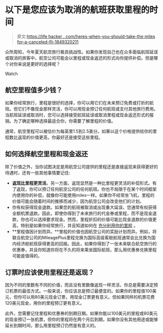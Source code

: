 # 以下是您应该为取消的航班获取里程的时间

> 原文:[https://life hacker . com/heres-when-you-should-take-the miles for-a-canceled-fli-1849320211](https://lifehacker.com/heres-when-you-should-take-the-miles-for-a-canceled-fli-1849320211)

众所周知，今年夏天航空旅行极具挑战性。如果你发现自己也在众多面临航班延误或取消的旅客中，航空公司可能会以里程或现金返还的形式向你提供补偿。但是哪个对你来说是更好的选择呢？

Watch

## 航空里程值多少钱？

如果你经常旅行，里程是很好的选择，你可以用它们在未来预订免费或打折的航班。但它们不像现金那样灵活，你可以用现金预订任何航班或支付其他旅行费用。当航班延误或取消时，您可以选择接受航班延误或取消里程或现金返还形式的报销。为了确定哪种选择最适合你，你需要了解里程的价值。

通常，航空里程可以被估价为每英里1.5到2.5美分。如果以这个价格提供给你的里程数比返现的价值更高，你最好还是接受这些里程。

## **如何选择航空里程和现金返还**

除了价值之外，当你试图决定是用航空公司提供的里程还是直接返现来获得更好的待遇时，还有一些其他事情要记住:

*   **返现比里程更灵活**。另一方面，返现显然是一种比里程更灵活的补偿形式。有了返现，你可以预订任何航空公司的任何航班。你也不局限于在某个时间框架内使用你的补偿，就像你可能使用miles一样。如果你不经常坐飞机，里程的价值可能会随着时间的推移而减少，因为航空公司会改变他们的计划。
*   你有权获得现金退款。如果您的航班被取消或出现重大延误，您通常有权获得全额机票退款。因此，即使你得到了未来旅行的代金券或里程，而不是现金退款，你也可以选择要求现金。然而，里程折扣的价值可能比现金退款的价值更高，特别是如果你经常旅行，并且知道如何在 [充分利用你的里程](https://lifehacker.com/how-to-get-the-most-out-of-your-frequent-flyer-miles-1849193486) 。
*   **里程值因计划而异。**里程的价值也因航空公司的奖励计划而异。例如，将联合航空公司的MileagePlus里程兑换为国际高级客舱航班通常会比兑换为国内经济舱航班获得更高的回报。因此，如果你得到了一张未来联合航空旅行的优惠券，并且你知道你将在不久的将来乘坐国际航班，那么用优惠券兑换里程可能是值得的。

## 订票时应该使用里程还是返现？

因为不同的里数有不同的价值，而且没有里数像返现一样灵活，你总是需要决定预订机票的最佳方式。一般来说，你应该总是预订最便宜的。如果你的里程值100美元，但你可以用80美元现金订票，用现金订票更有意义。但如果同样的机票花费120美元现金，用你的里程预订更有意义。

此外，您需要记住里程和优惠券的到期日期。如果你能以100美元的里程或80美元的现金预订一张机票，但你的里程将在两个月后到期，如果你没有其他用途或能够延长到期时间，那么用里程预订仍然是有意义的。